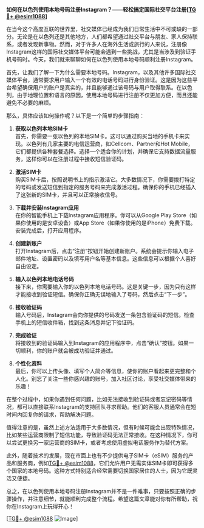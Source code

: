 **如何在以色列使用本地号码注册Instagram？——轻松搞定国际社交平台注册[[TG💪+ @esim1088](https://t.me/s/esim1088)]**

在当今这个高度互联的世界里，社交媒体已经成为我们日常生活中不可或缺的一部分。无论是在以色列还是其他地方，人们都希望通过社交平台与朋友、家人保持联系，或者发现新事物。然而，对于许多人在海外生活或旅行的人来说，注册像Instagram这样的国际社交媒体平台可能会遇到一些挑战，尤其是当涉及到验证手机号码时。今天，我们就来聊聊如何在以色列使用本地号码顺利注册Instagram。

首先，让我们了解一下为什么需要本地号码。Instagram，以及其他许多国际社交媒体平台，通常要求用户输入一个有效的电话号码进行身份验证。这是因为这些平台希望确保用户的账户是真实的，并且能够通过该号码与用户取得联系。在以色列，由于地理位置和语言的原因，使用本地号码进行注册不仅更加方便，而且还能避免不必要的麻烦。

那么，具体应该如何操作呢？以下是一个简单的步骤指南：

1. **获取以色列本地SIM卡**  
   首先，你需要一张以色列的本地SIM卡。这可以通过购买当地的手机卡来实现。以色列有几家主要的电信运营商，如Cellcom、Partner和Hot Mobile，它们都提供各种套餐选择。选择一个适合你的计划，并确保它支持数据流量服务，这样你可以在注册过程中接收短信验证码。

2. **激活SIM卡**  
   购买SIM卡后，按照说明书上的指示激活它。大多数情况下，你需要拨打特定的号码或发送短信到指定的服务号码来完成激活过程。确保你的手机已经插入了这张新的SIM卡，并且可以正常接收信号。

3. **下载并安装Instagram应用**  
   在你的智能手机上下载Instagram应用程序。你可以从Google Play Store（如果你使用的是安卓设备）或App Store（如果你使用的是iPhone）免费下载。安装完成后，打开应用程序。

4. **创建新账户**  
   打开Instagram后，点击“注册”按钮开始创建新账户。系统会提示你输入电子邮件地址、设置密码以及填写用户名等基本信息。这些信息可以根据个人喜好自由设定。

5. **输入以色列本地电话号码**  
   接下来，你需要输入你的以色列本地电话号码。这是关键一步，因为只有这样才能接收到验证短信。确保你正确无误地输入了号码，然后点击“下一步”。

6. **接收验证码**  
   输入号码后，Instagram会向你提供的号码发送一条包含验证码的短信。检查手机上的短信收件箱，找到这条消息并记下验证码。

7. **完成验证**  
   将接收到的验证码输入到Instagram的应用程序中，点击“确认”按钮。如果一切顺利，你的账户就会被成功验证并通过。

8. **个性化资料**  
   最后，你可以上传头像、填写个人简介等信息，使你的账户看起来更完整和个人化。别忘了关注一些你感兴趣的账号，加入社区讨论，享受社交媒体带来的乐趣！

在整个过程中，如果你遇到任何问题，比如无法接收到验证码或者忘记密码等情况，都可以直接联系Instagram的支持团队寻求帮助。他们的客服人员通常会在短时间内回复你的请求，帮助解决问题。

值得注意的是，虽然上述方法适用于大多数情况，但有时候可能会出现特殊情况，比如某些运营商限制了短信功能，导致验证码无法正常接收。在这种情况下，你可以尝试更换另一家运营商的SIM卡，或者考虑使用虚拟电话服务作为替代方案。

此外，随着技术的发展，现在市面上也有不少提供电子SIM卡（eSIM）服务的产品和服务商，例如[TG💪+ @esim1088](https://t.me/s/esim1088)，它们允许用户无需实体SIM卡即可获得多个国家的本地号码。这种方式特别适合经常需要切换国家居住的人士，因为它既灵活又便捷。

总之，在以色列使用本地号码注册Instagram并不是一件难事，只要按照正确的步骤操作，并注意细节，就能顺利完成整个流程。希望这篇文章能对你有所帮助，祝你在Instagram上玩得开心！

[[TG💪+ @esim1088](https://t.me/s/esim1088) ![Image](https://i.postimg.cc/4NQfJmqS/Snipaste-2025-05-13-00-14-12.png)]
